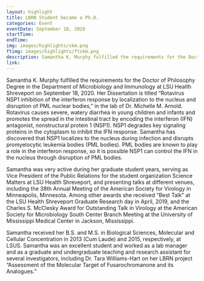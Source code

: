 ```yaml
---
layout: highlight
title: LBRN Student became a Ph.D.
categories: Event
eventDate: September 18, 2020
startTime:
endTime:
img: images/highlights/skm.png
ftimg: images/highlights/ftskm.png
description: Samantha K. Murphy fulfilled the requirements for the Doctor of Philosophy Degree in the Department of Microbiology and Immunology at LSU Health Shreveport on September 18, 2020.
link:
---
```

Samantha K. Murphy fulfilled the requirements for the Doctor of Philosophy Degree in the Department of Microbiology and Immunology at LSU Health Shreveport on September 18, 2020. Her Dissertation is titled “Rotavirus NSP1 inhibition of the interferon response by localization to the nucleus and disruption of PML nuclear bodies,” in the lab of Dr. Michelle M.  Arnold. Rotavirus causes severe, watery diarrhea in young children and infants and promotes the spread in the intestinal tract by encoding the interferon (IFN) antagonist, nonstructural protein 1 (NSP1). NSP1 degrades key signaling proteins in the cytoplasm to inhibit the IFN response. Samantha has discovered that NSP1 localizes to the nucleus during infection and disrupts promyelocytic leukemia bodies (PML bodies). PML bodies are known to play a role in the interferon response, so it is possible NSP1 can control the IFN in the nucleus through disruption of PML bodies.

Samantha was very active during her graduate student years, serving as Vice President of the Public Relations for the student organization Science Matters at LSU Health Shreveport, and presenting talks at different venues, including the 38th Annual Meeting of the American Society for Virology in Minneapolis, Minnesota. Among other awards she received “Best Talk” at the LSU Health Shreveport Graduate Research day in April, 2019, and the Charles S. McClesky Award for Outstanding Talk in Virology at the American Society for Microbiology South Center Branch Meeting at the University of Mississippi Medical Center in Jackson, Mississippi.      

Samantha received her B.S. and M.S. in Biological Sciences, Molecular and Cellular Concentration in 2013 (Cum Laude) and 2015, respectively, at LSUS. Samantha was an excellent student and worked as a lab manager and as a graduate and undergraduate teaching and research assistant for several investigators, including Dr. Tara Williams-Hart on her LBRN project “Assessment of the Molecular Target of Fusarochromanone and its Analogues.”

